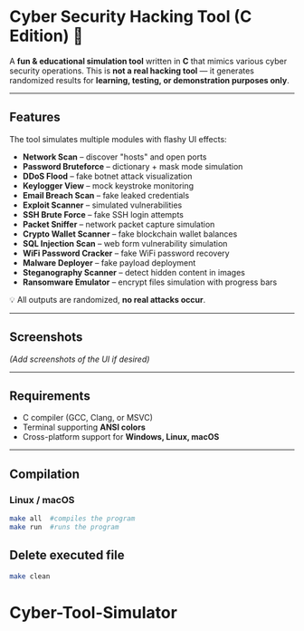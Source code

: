 # Cyber Security Hacking Tool (C Edition) 🚀

A **fun & educational simulation tool** written in **C** that mimics various cyber security operations.
This is **not a real hacking tool** — it generates randomized results for **learning, testing, or demonstration purposes only**.

---

## Features

The tool simulates multiple modules with flashy UI effects:

- **Network Scan** – discover "hosts" and open ports
- **Password Bruteforce** – dictionary + mask mode simulation
- **DDoS Flood** – fake botnet attack visualization
- **Keylogger View** – mock keystroke monitoring
- **Email Breach Scan** – fake leaked credentials
- **Exploit Scanner** – simulated vulnerabilities
- **SSH Brute Force** – fake SSH login attempts
- **Packet Sniffer** – network packet capture simulation
- **Crypto Wallet Scanner** – fake blockchain wallet balances
- **SQL Injection Scan** – web form vulnerability simulation
- **WiFi Password Cracker** – fake WiFi password recovery
- **Malware Deployer** – fake payload deployment
- **Steganography Scanner** – detect hidden content in images
- **Ransomware Emulator** – encrypt files simulation with progress bars

💡 All outputs are randomized, **no real attacks occur**.

---

## Screenshots

*(Add screenshots of the UI if desired)*

---

## Requirements

- C compiler (GCC, Clang, or MSVC)
- Terminal supporting **ANSI colors**
- Cross-platform support for **Windows, Linux, macOS**

---

## Compilation

### Linux / macOS

```bash
make all  #compiles the program
make run  #runs the program
```

## Delete executed file

```bash
make clean
```
# Cyber-Tool-Simulator
